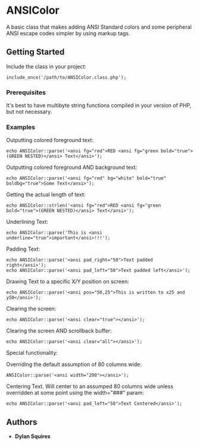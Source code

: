 # ANSIColor

A basic class that makes adding ANSI Standard colors and some peripheral ANSI escape codes simpler by using markup tags.

## Getting Started

Include the class in your project:

```
include_once('/path/to/ANSIColor.class.php');
```

### Prerequisites

It's best to have multibyte string functions compiled in your version of PHP, but not necessary.

### Examples

Outputting colored foreground text:

```
echo ANSIColor::parse('<ansi fg="red">RED <ansi fg="green bold="true">(GREEN NESTED)</ansi> Text</ansi>');
```

Outputting colored foreground AND background text:

```
echo ANSIColor::parse('<ansi fg="red" bg="white" bold="true" boldbg="true">Some Text</ansi>');
```

Getting the actual length of text:

```
echo ANSIColor::strlen('<ansi fg="red">RED <ansi fg="green bold="true">(GREEN NESTED)</ansi> Text</ansi>');
```

Underlining Text:

```
echo ANSIColor::parse('This is <ansi underline="true">important</ansi>!!!');
```

Padding Text:

```
echo ANSIColor::parse('<ansi pad_right="50">Text padded right</ansi>');
echo ANSIColor::parse('<ansi pad_left="50">Text padded left</ansi>');
```
Drawing Text to a specific X/Y position on screen:

```
echo ANSIColor::parse('<ansi pos="50,25">This is written to x25 and y50</ansi>');
```

Clearing the screen:

```
echo ANSIColor::parse('<ansi clear="true"></ansi>');
```

Clearing the screen AND scrollback buffer:

```
echo ANSIColor::parse('<ansi clear="all"></ansi>');
```

Special functionality:

Overriding the default assumption of 80 columns wide:

```
ANSIColor::parse('<ansi width="200"></ansi>');
```

Centering Text. Will center to an assumped 80 columns wide unless overridden at some point using the width="###" param:

```
echo ANSIColor::parse('<ansi pad_left="50">Text Centered</ansi>');
```

## Authors

* **Dylan Squires** 


